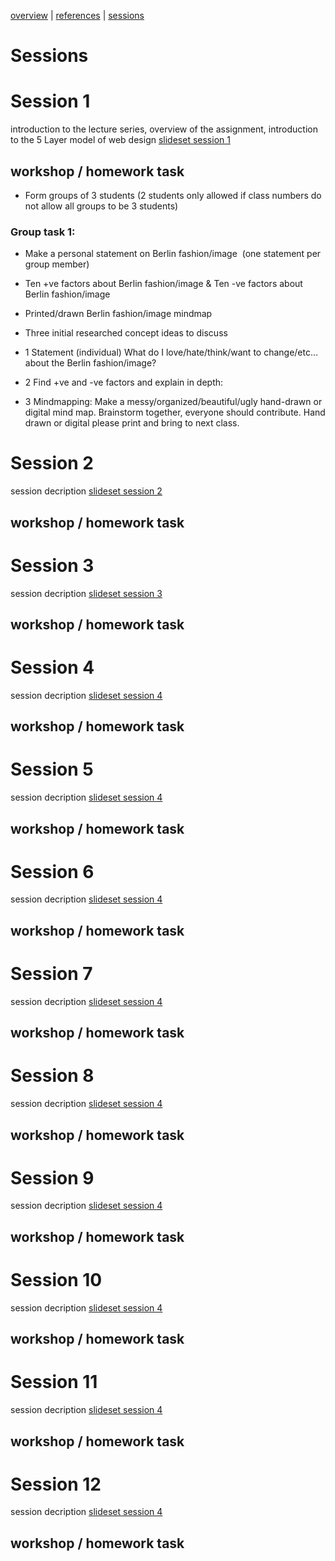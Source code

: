 [overview](README.md) | [references](references.md) | [sessions](sessions.md)

# Sessions

# Session 1
introduction to the lecture series, overview of the assignment, introduction to the 5 Layer model of web design 
[slideset session 1](ID2-WS-24-09-10_IntroLecture%20sml.pdf) 

## workshop / homework task
* Form groups of 3 students (2 students only allowed if class numbers do not allow all groups to be 3 students)
### Group task 1:
* Make a personal statement on Berlin fashion/image  (one statement per group member)
* Ten +ve factors about Berlin fashion/image & Ten -ve factors about Berlin fashion/image
* Printed/drawn Berlin fashion/image mindmap
* Three initial researched concept ideas to discuss

* 1 Statement (individual)
  What do I love/hate/think/want to change/etc… about the Berlin fashion/image?
* 2 Find +ve and -ve factors and explain in depth:
* 3 Mindmapping:
  Make a messy/organized/beautiful/ugly hand-drawn or digital mind map. Brainstorm together, everyone should contribute. Hand drawn or digital please print and bring to next class.
  
# Session 2
session decription
[slideset session 2]( ) 

## workshop / homework task

# Session 3
session decription
[slideset session 3]() 

## workshop / homework task

# Session 4
session decription
[slideset session 4]() 

## workshop / homework task

# Session 5
session decription
[slideset session 4]() 

## workshop / homework task

# Session 6
session decription
[slideset session 4]() 

## workshop / homework task

# Session 7
session decription
[slideset session 4]() 

## workshop / homework task

# Session 8
session decription
[slideset session 4]() 

## workshop / homework task

# Session 9
session decription
[slideset session 4]() 

## workshop / homework task

# Session 10
session decription
[slideset session 4]() 

## workshop / homework task

# Session 11
session decription
[slideset session 4]() 

## workshop / homework task

# Session 12
session decription
[slideset session 4]() 

## workshop / homework task
